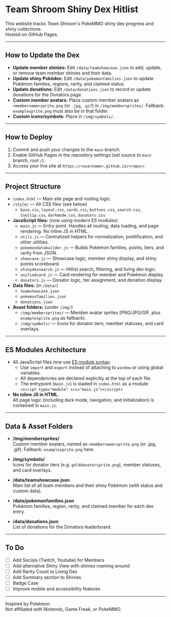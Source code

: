 # Team Shroom Shiny Dex Hitlist

This website tracks Team Shroom's PokeMMO shiny dex progress and shiny collections.  
Hosted on GitHub Pages.

---

## How to Update the Dex

- **Update member shinies:** Edit `/data/teamshowcase.json` to add, update, or remove team member shinies and their data.
- **Update shiny Pokédex:** Edit `/data/pokemonfamilies.json` to update Pokémon families, regions, rarity, and claimed status.
- **Update donations:** Edit `/data/donations.json` to record or update donations for the Donators page.
- **Custom member avatars:** Place custom member avatars as `<membername>sprite.png` (or `.jpg`, `.gif`) in `/img/membersprites/`. Fallback: `examplesprite.png` must also be in that folder.
- **Custom icons/symbols:** Place in `/img/symbols/`.

---

## How to Deploy

1. Commit and push your changes to the `main` branch.
2. Enable GitHub Pages in the repository settings (set source to `main` branch, root `/`).
3. Access your live site at `https://<username>.github.io/<repo>/`.

---

## Project Structure

- `index.html` — Main site page and routing logic.
- `/style/` — All CSS files (see below)
    - `base.css`, `layout.css`, `cards.css`, `buttons.css`, `search.css`, `tooltip.css`, `darkmode.css`, `donators.css`
- **JavaScript files:** (now using modern ES modules)
    - `main.js` — Entry point. Handles all routing, data loading, and page rendering. No inline JS in HTML.
    - `utils.js` — Centralized helpers for normalization, prettification, and other utilities.
    - `pokemondatabuilder.js` — Builds Pokémon families, points, tiers, and rarity from JSON.
    - `showcase.js` — Showcase logic, member shiny display, and shiny points scoreboard.
    - `shinydexsearch.js` — Hitlist search, filtering, and living dex logic.
    - `unifiedcard.js` — Card rendering for member and Pokémon display.
    - `donators.js` — Donator logic, tier assignment, and donation display.
- **Data files:** (in `/data/`)
    - `teamshowcase.json`
    - `pokemonfamilies.json`
    - `donations.json`
- **Asset folders:** (under `/img/`)
    - `/img/membersprites/` — Member avatar sprites (PNG/JPG/GIF, plus `examplesprite.png` as fallback).
    - `/img/symbols/` — Icons for donator tiers, member statuses, and card overlays.

---

## ES Modules Architecture

- All JavaScript files now use [ES module syntax](https://developer.mozilla.org/en-US/docs/Web/JavaScript/Guide/Modules):
  - Use `import` and `export` instead of attaching to `window` or using global variables.
  - All dependencies are declared explicitly at the top of each file.
  - The entrypoint (`main.js`) is loaded in `index.html` as a module:  
    `<script type="module" src="main.js"></script>`
- **No inline JS in HTML.**  
  All page logic (including dark mode, navigation, and initialization) is contained in `main.js`.

---

## Data & Asset Folders

- **/img/membersprites/**  
  Custom member avatars, named as `<membername>sprite.png` (or .jpg, .gif). Fallback: `examplesprite.png` here.

- **/img/symbols/**  
  Icons for donator tiers (e.g. `golddonatorsprite.png`), member statuses, and card overlays.

- **/data/teamshowcase.json**  
  Main list of all team members and their shiny Pokémon (with status and custom data).

- **/data/pokemonfamilies.json**  
  Pokémon families, region, rarity, and claimed member for each dex entry.

- **/data/donations.json**  
  List of donations for the Donators leaderboard.

---

## To Do

- [ ] Add Socials (Twitch, Youtube) for Members
- [ ] Add alternative Shiny View with shinies roaming around
- [ ] Add Rarity Count to Living Dex
- [ ] Add Summary section to Shinies
- [ ] Badge Case
- [ ] Improve mobile and accessibility features

---

Inspired by Pokémon.  
Not affiliated with Nintendo, Game Freak, or PokeMMO.
